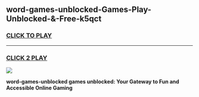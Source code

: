 
## word-games-unblocked-Games-Play-Unblocked-&-Free-k5qct
<h3>
<a href="https://premium76.site?title=word-games-unblocked&ref=24A">CLICK TO PLAY</a></h3>
<hr>

<h3>
<a href="https://premium76.site?title=word-games-unblocked&ref=24A">CLICK 2 PLAY</a>
  
</h3>

<a href="https://premium76.site?title=word-games-unblocked&ref=24A"><img src="https://clearcache.store/games.png"></a>


**word-games-unblocked games unblocked: Your Gateway to Fun and Accessible Online Gaming**
